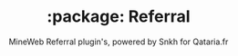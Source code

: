 <h1 align="center">:package: Referral </h1>
<p align="center">MineWeb Referral plugin's, powered by Snkh for Qataria.fr</p>